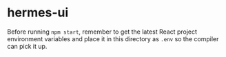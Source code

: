 # hermes-ui

Before running `npm start`, remember to get the latest React project environment variables and place it in this directory as `.env` so the compiler can pick it up.
